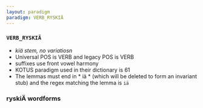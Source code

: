```yaml
---
layout: paradigm
paradigm: VERB_RYSKIÄ
---
```

### ` VERB_RYSKIÄ `

* _kiä stem, no variatiosn_
* Universal POS is VERB and legacy POS is VERB
* suffixes use front vowel harmony
* KOTUS paradigm used in their dictionary is 61
* The lemmas must end in * iä * (which will be deleted to form an invariant stub) and the regex matching the lemma is ` iä `

### ryskiÄ wordforms


